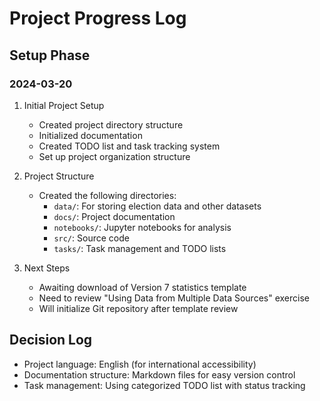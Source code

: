 # Project Progress Log

## Setup Phase

### 2024-03-20
1. Initial Project Setup
   - Created project directory structure
   - Initialized documentation
   - Created TODO list and task tracking system
   - Set up project organization structure

2. Project Structure
   - Created the following directories:
     - `data/`: For storing election data and other datasets
     - `docs/`: Project documentation
     - `notebooks/`: Jupyter notebooks for analysis
     - `src/`: Source code
     - `tasks/`: Task management and TODO lists

3. Next Steps
   - Awaiting download of Version 7 statistics template
   - Need to review "Using Data from Multiple Data Sources" exercise
   - Will initialize Git repository after template review

## Decision Log
- Project language: English (for international accessibility)
- Documentation structure: Markdown files for easy version control
- Task management: Using categorized TODO list with status tracking 
